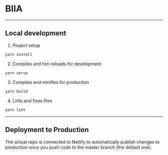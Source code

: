 # BIIA

---

## Local development

1. Project setup

```
yarn install
```

2. Compiles and hot-reloads for development
```
yarn serve
```

3. Compiles and minifies for production
```
yarn build
```

4. Lints and fixes files
```
yarn lint
```


---

## Deployment to Production

The actual repo is connected to Netlify to automatically publish changes to production once you push code to the master branch (the default one).
